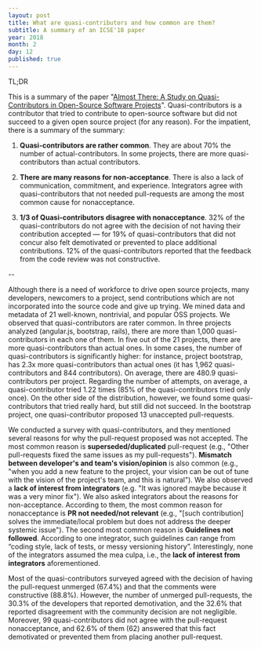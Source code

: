 ```yaml
---
layout: post
title: What are quasi-contributors and how common are them?
subtitle: A summary of an ICSE'18 paper
year: 2018
month: 2
day: 12
published: true
---
```



TL;DR

This is a summary of the paper "[Almost There: A Study on Quasi-Contributors in Open-Source Software Projects](http://gustavopinto.github.io/lost+found/icse2018.pdf)". Quasi-contributors is a contributor that tried to contribute to open-source software but did not succeed to a given open source project (for any reason). For the impatient, there is a summary of the summary:

1. **Quasi-contributors are rather common**. They are about 70% the number of actual-contributors. In some projects, there are more quasi-contributors than actual contributors.

2. **There are many reasons for non-acceptance**. There is also a lack of communication, commitment, and experience. Integrators agree with quasi-contributors that not needed pull-requests are among the most common cause for nonacceptance.

3. **1/3 of Quasi-contributors disagree with nonacceptance**. 32% of the quasi-contributors do not agree with the decision of not having their contribution accepted — for 19% of quasi-contributors that did not concur also felt demotivated or prevented to place additional contributions. 12% of the quasi-contributors reported that the feedback from the code review was not constructive.

--

Although there is a need of workforce to drive open source projects, many developers, newcomers to a project, send contributions which are not incorporated into the source code and give up trying. We mined data and metadata of 21 well-known, nontrivial, and popular OSS projects. We observed that quasi-contributors are rater common. In three projects analyzed (angular.js, bootstrap, rails), there are more than 1,000 quasi-contributors in each one of them. In five out of the 21 projects, there are more quasi-contributors than actual ones. In some cases, the number of quasi-contributors is significantly higher: for instance, project bootstrap, has 2.3x more quasi-contributors than actual ones (it has 1,962 quasi-contributors and 844 contributors). On average, there are 480.9 quasi-contributors per project. Regarding the number of attempts, on average, a quasi-contributor tried  1.22 times (85% of the quasi-contributors tried only once). On the other side of the distribution, however, we found some quasi-contributors that tried really hard, but still did not succeed. In the bootstrap project, one quasi-contributor proposed 13 unaccepted pull-requests.

We conducted a survey with quasi-contributors, and they mentioned several reasons for why the pull-request proposed was not accepted. The most common reason is **superseded/duplicated** pull-request (e.g., "Other pull-requests fixed the same issues as my pull-requests"). **Mismatch between developer's and team's vision/opinion** is also common (e.g., "when you add a new feature to the project, your vision can be out of tune with the vision of the project's team, and this is natural"). We also observed a **lack of interest from integrators** (e.g. "It was ignored maybe because it was a very minor fix"). We also asked integrators about the reasons for non-acceptance. According to them, the most common reason for nonacceptance is **PR not needed/not relevant** (e.g., "[such contribution] solves the immediate/local problem but does not address the deeper systemic issue"). The second most common reason is **Guidelines not followed**. According to one integrator, such guidelines can range from “coding style, lack of tests, or messy versioning history”. Interestingly, none of the integrators assumed the mea culpa, i.e., the **lack of interest from integrators** aforementioned.

Most of the quasi-contributors surveyed agreed with the decision of having the pull-request unmerged (67.4%) and that the comments were constructive (88.8%). However, the number of unmerged pull-requests, the 30.3% of the developers that reported demotivation, and the 32.6% that reported disagreement with the community decision are not negligible. Moreover, 99 quasi-contributors did not agree with the pull-request nonacceptance, and 62.6% of them (62) answered that this fact demotivated or prevented them from placing another pull-request.
